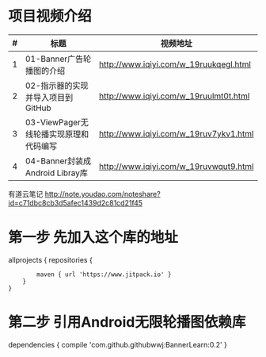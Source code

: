 项目视频介绍 
===========

|#|标题|视频地址|
|---|----|-----|
|1|01-Banner广告轮播图的介绍|http://www.iqiyi.com/w_19ruukqegl.html|
|2|02-指示器的实现并导入项目到GitHub|http://www.iqiyi.com/w_19ruulmt0t.html|
|3|03-ViewPager无线轮播实现原理和代码编写|http://www.iqiyi.com/w_19ruv7ykv1.html|
|4|04-Banner封装成Android Libray库|http://www.iqiyi.com/w_19ruvwqut9.html|




有道云笔记
http://note.youdao.com/noteshare?id=c71dbc8cb3d5afec1439d2c81cd21f45

第一步 先加入这个库的地址
========================
allprojects {
		repositories {
			
			maven { url 'https://www.jitpack.io' }
		}
	}


第二步  引用Android无限轮播图依赖库
=================================
dependencies {
	        compile 'com.github.githubwwj:BannerLearn:0.2'
}

